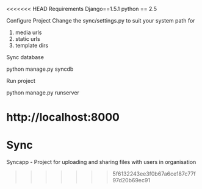 <<<<<<< HEAD
Requirements
Django==1.5.1
python == 2.5


Configure Project
Change the sync/settings.py to suit your system path for 
1. media urls
2. static urls
3. template dirs


Sync database

python manage.py syncdb

Run project 

python manage.py runserver

http://localhost:8000
=======
Sync
====

Syncapp - Project for uploading and sharing files with users in organisation
>>>>>>> 5f6132243ee3f0b67a6ce187c77f97d20b69ec91
